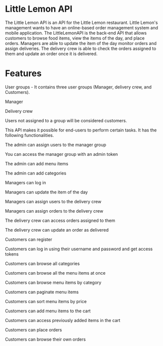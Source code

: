 # Little Lemon API
The Little Lemon API is an API for the Little Lemon restaurant. Little Lemon's management wants to have an online-based order management system and mobile application. The LittleLemonAPI is the back-end API that allows customers to browse food items, view the items of the day, and place orders. Managers are able to update the item of the day monitor orders and assign deliveries. The delivery crew is able to check the orders assigned to them and update an order once it is delivered.

# Features
User groups - It contains three user groups (Manager, delivery crew, and Customers).

Manager

Delivery crew

Users not assigned to a group will be considered customers.

This API makes it possible for end-users to perform certain tasks. It has the following functionalities.

The admin can assign users to the manager group

You can access the manager group with an admin token

The admin can add menu items

The admin can add categories

Managers can log in

Managers can update the item of the day

Managers can assign users to the delivery crew

Managers can assign orders to the delivery crew

The delivery crew can access orders assigned to them

The delivery crew can update an order as delivered

Customers can register

Customers can log in using their username and password and get access tokens

Customers can browse all categories

Customers can browse all the menu items at once

Customers can browse menu items by category

Customers can paginate menu items

Customers can sort menu items by price

Customers can add menu items to the cart

Customers can access previously added items in the cart

Customers can place orders

Customers can browse their own orders
